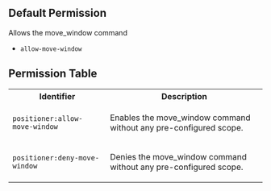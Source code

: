 ## Default Permission

Allows the move_window command

- `allow-move-window`

## Permission Table 

<table>
<tr>
<th>Identifier</th>
<th>Description</th>
</tr>


<tr>
<td>

`positioner:allow-move-window`

</td>
<td>

Enables the move_window command without any pre-configured scope.

</td>
</tr>

<tr>
<td>

`positioner:deny-move-window`

</td>
<td>

Denies the move_window command without any pre-configured scope.

</td>
</tr>
</table>
